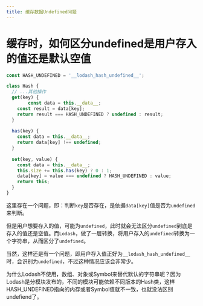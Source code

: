 ```yaml
---
title: 缓存数据Undefined问题
---
```


# 缓存时，如何区分undefined是用户存入的值还是默认空值

```js
const HASH_UNDEFINED = '__lodash_hash_undefined__';

class Hash {
  // ...其他操作
  get(key) {
		const data = this.__data__;
    const result = data[key];
    return result === HASH_UNDEFINED ? undefined : result;
  }
  
  has(key) {
    const data = this.__data__;
    return data[key] !== undefined;
  }
  
  set(key, value) {
    const data = this.__data__;
    this.size += this.has(key) ? 0 : 1;
    data[key] = value === undefined ? HASH_UNDEFINED : value;
    return this;
  }
}
```

这里存在一个问题，即：判断`key`是否存在，是依据`data[key]`值是否为`undefined`来判断。

但是用户想要存入的值，可能为`undefined`，此时就会无法区分`undefined`到底是存入的值还是空值。而`Lodash`，做了一层转换，将用户存入的`undefined`转换为一个字符串，从而区分了`undefined`。

当然，这样还是有一个问题，即用户存入值正好为`__lodash_hash_undefined__`时，会识别为`undefined`，不过这种情况应该会非常少。

为什么Lodash不使用，数组、对象或Symbol来替代默认的字符串呢？因为Lodash是分模块发布的，不同的模块可能依赖不同版本的Hash类，这样HASH_UNDEFINED指向的内存或者Symbol值就不一致，也就没法区别undefiend了。

